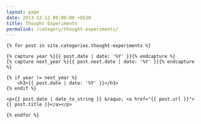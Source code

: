 ```yaml
---
layout: page
date: 2013-12-12 00:00:00 +0530
title: Thought Experiments
permalink: /category/thought-experiments/
---
```


<div class="post">
    
    {% for post in site.categories.thought-experiments %}

	{% capture year %}{{ post.date | date: '%Y' }}{% endcapture %}
	{% capture next_year %}{{ post.next.date | date: '%Y' }}{% endcapture %}

	{% if year != next_year %}
		<h3>{{ post.date | date: '%Y' }}</h3>
	{% endif %}

	<p>{{ post.date | date_to_string }} &raquo; <a href="{{ post.url }}">{{ post.title }}</a></p>

    {% endfor %}
</div>